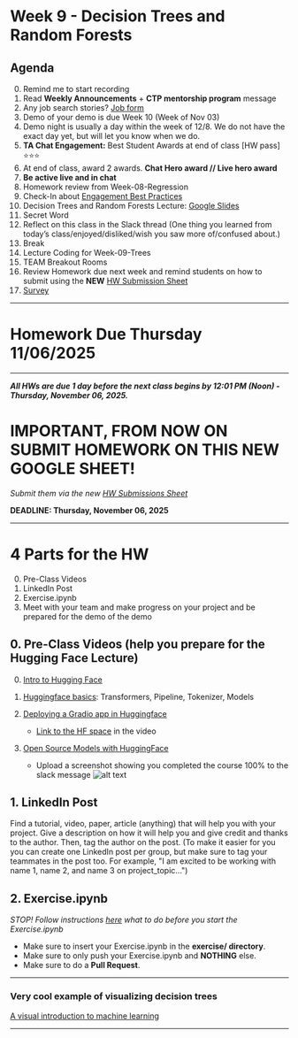 # Week 9 - Decision Trees and Random Forests

## Agenda
0. Remind me to start recording
1. Read **Weekly Announcements** + **CTP mentorship program** message
2. Any job search stories? [Job form](https://docs.google.com/forms/d/e/1FAIpQLSdp18OfCKTkB8ZndsytlQLU3G6gM1qe6JZDhm0LJJcYtFmwNA/viewform?usp=dialog)
3. Demo of your demo is due Week 10 (Week of Nov 03)
4. Demo night is usually a day within the week of 12/8. We do not have the exact day yet, but will let you know when we do.
5. **TA Chat Engagement:** Best Student Awards at end of class [HW pass] ⭐⭐⭐
6. At end of class, award 2 awards.  **Chat Hero award // Live hero award** 
7. **Be active live and in chat**
8. Homework review from Week-08-Regression
9. Check-In about [Engagement Best Practices](https://docs.google.com/presentation/d/1ovV1kSQBwY5NXKKWPaLhdxN2Df0X-fPLgn1uodu6XC8/edit?usp=sharing)
10. Decision Trees and Random Forests Lecture: [Google Slides](https://docs.google.com/presentation/d/1FFIcOzdfXsHdQwuBrPCt7ORDvvz3Mud33mdqBqwQK6w/edit?usp=sharing)
11. Secret Word
12. Reflect on this class in the Slack thread (One thing you learned from today’s class/enjoyed/disliked/wish you saw more of/confused about.)
13. Break
14. Lecture Coding for Week-09-Trees
15. TEAM Breakout Rooms
16. Review Homework due next week and remind students on how to submit using the **NEW** [HW Submission Sheet](https://docs.google.com/spreadsheets/d/1YdhSynT-nOL_UkpDon7vJmy4zE0AU8_ICyFVjSplTLI/edit?usp=sharing)
17. [Survey](https://docs.google.com/forms/d/e/1FAIpQLSc1G0LR017l0MNoiftCKjhRhL2PnQclp7CisTn7kbDddsDINQ/viewform?usp=pp_url&entry.881897878=Week+9+(10/28-10/31)&entry.1581928214=DS+Friday,+6:30-9pm+ET+-+Instructor:+Georgios,+TA:+Jessica+L)

---

# Homework Due Thursday 11/06/2025

---

**_All HWs are due 1 day before the next class begins by 12:01 PM (Noon) - Thursday, November 06, 2025._**

# IMPORTANT, FROM NOW ON SUBMIT HOMEWORK ON THIS NEW GOOGLE SHEET!

_Submit them via the new [HW Submissions Sheet](https://docs.google.com/spreadsheets/d/1YdhSynT-nOL_UkpDon7vJmy4zE0AU8_ICyFVjSplTLI/edit?usp=sharing)_

**DEADLINE: Thursday, November 06, 2025**

---

# 4 Parts for the HW

0. Pre-Class Videos
1. LinkedIn Post
2. Exercise.ipynb
3. Meet with your team and make progress on your project and be prepared for the demo of the demo

## 0.  Pre-Class Videos (help you prepare for the Hugging Face Lecture)
0. [Intro to Hugging Face](https://www.youtube.com/watch?v=3kRB2TXewus)
1. [Huggingface basics](https://www.youtube.com/watch?v=QEaBAZQCtwE): Transformers, Pipeline, Tokenizer, Models
2. [Deploying a Gradio app in Huggingface](https://www.youtube.com/watch?v=7Ftc0GRY_y0)
	- [Link to the HF space](https://huggingface.co/spaces/kumaresankp/Text-to-Speech) in the video
3. [Open Source Models with HuggingFace](https://learn.deeplearning.ai/courses/open-source-models-hugging-face/lesson/2/selecting-models)
	
	- Upload a screenshot showing you completed the course 100% to the slack message
![alt text](images/image.png)

## 1. LinkedIn Post
Find a tutorial, video, paper, article (anything) that will help you with your project. Give a description on how it will help you and give credit and thanks to the author. Then, tag the author on the post. (To make it easier for you you can create one LinkedIn post per group, but make sure to tag your teammates in the post too. For example, "I am excited to be working with name 1, name 2, and name 3 on project_topic...")

## 2. Exercise.ipynb
_STOP! Follow instructions [here](https://github.com/CUNYTechPrep/ds-fall-2025-fri-0630?tab=readme-ov-file#setup-instructions-github-and-homeworks) what to do before you start the Exercise.ipynb_

- Make sure to insert your Exercise.ipynb in the **exercise/ directory**.
- Make sure to only push your Exercise.ipynb and **NOTHING** else.
- Make sure to do a **Pull Request**.

---

### Very cool example of visualizing decision trees
[A visual introduction to machine learning](http://www.r2d3.us/visual-intro-to-machine-learning-part-1/)

---